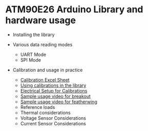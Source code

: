 # ATM90E26 Arduino Library and hardware usage

- Installing the library

- Various data reading modes
  
  - UART Mode
  - SPI Mode
  
- Calibration and usage in practice
    
  - [Calibration Excel Sheet](./Energy%20setpoint%20calculator.xlsx)
  - [Using calibrations in the library](./Calibration_Software.md)
  - [Electrical Setup for Calibrations](./Calibration_Hardware.md)
  - [Sample usage video for breakout](https://youtu.be/QOhXIIofPQk)
  - [Sample usage video for featherwing](https://youtu.be/YI2-IAKHrNQ)
  - Reference loads
  - Thermal considerations
  - Voltage Sensor Considerations
  - Current Sensor Considerations
